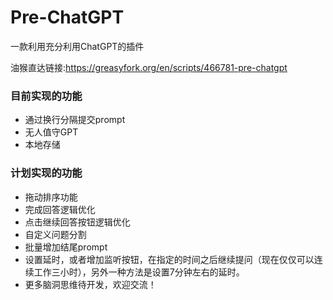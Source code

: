 # Pre-ChatGPT
一款利用充分利用ChatGPT的插件

油猴直达链接:https://greasyfork.org/en/scripts/466781-pre-chatgpt

### 目前实现的功能
- 通过换行分隔提交prompt
- 无人值守GPT
- 本地存储

### 计划实现的功能
- 拖动排序功能
- 完成回答逻辑优化
- 点击继续回答按钮逻辑优化
- 自定义问题分割
- 批量增加结尾prompt
- 设置延时，或者增加监听按钮，在指定的时间之后继续提问（现在仅仅可以连续工作三小时），另外一种方法是设置7分钟左右的延时。
- 更多脑洞思维待开发，欢迎交流！
